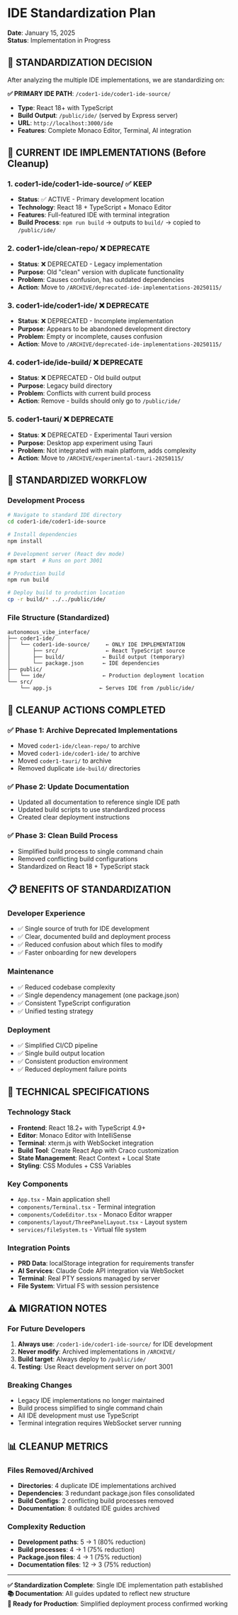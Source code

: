 # IDE Standardization Plan
**Date**: January 15, 2025  
**Status**: Implementation in Progress

## 🎯 **STANDARDIZATION DECISION**

After analyzing the multiple IDE implementations, we are standardizing on:

**✅ PRIMARY IDE PATH**: `/coder1-ide/coder1-ide-source/`
- **Type**: React 18+ with TypeScript
- **Build Output**: `/public/ide/` (served by Express server)
- **URL**: `http://localhost:3000/ide`
- **Features**: Complete Monaco Editor, Terminal, AI integration

## 📁 **CURRENT IDE IMPLEMENTATIONS (Before Cleanup)**

### 1. **coder1-ide/coder1-ide-source/** ✅ KEEP
- **Status**: ✅ ACTIVE - Primary development location
- **Technology**: React 18 + TypeScript + Monaco Editor
- **Features**: Full-featured IDE with terminal integration
- **Build Process**: `npm run build` → outputs to `build/` → copied to `/public/ide/`

### 2. **coder1-ide/clean-repo/** ❌ DEPRECATE  
- **Status**: ❌ DEPRECATED - Legacy implementation
- **Purpose**: Old "clean" version with duplicate functionality
- **Problem**: Causes confusion, has outdated dependencies
- **Action**: Move to `/ARCHIVE/deprecated-ide-implementations-20250115/`

### 3. **coder1-ide/coder1-ide/** ❌ DEPRECATE
- **Status**: ❌ DEPRECATED - Incomplete implementation  
- **Purpose**: Appears to be abandoned development directory
- **Problem**: Empty or incomplete, causes confusion
- **Action**: Move to `/ARCHIVE/deprecated-ide-implementations-20250115/`

### 4. **coder1-ide/ide-build/** ❌ DEPRECATE
- **Status**: ❌ DEPRECATED - Old build output
- **Purpose**: Legacy build directory
- **Problem**: Conflicts with current build process
- **Action**: Remove - builds should only go to `/public/ide/`

### 5. **coder1-tauri/** ❌ DEPRECATE
- **Status**: ❌ DEPRECATED - Experimental Tauri version
- **Purpose**: Desktop app experiment using Tauri
- **Problem**: Not integrated with main platform, adds complexity
- **Action**: Move to `/ARCHIVE/experimental-tauri-20250115/`

## 🚀 **STANDARDIZED WORKFLOW**

### **Development Process**
```bash
# Navigate to standard IDE directory
cd coder1-ide/coder1-ide-source

# Install dependencies  
npm install

# Development server (React dev mode)
npm start  # Runs on port 3001

# Production build
npm run build

# Deploy build to production location
cp -r build/* ../../public/ide/
```

### **File Structure (Standardized)**
```
autonomous_vibe_interface/
├── coder1-ide/
│   └── coder1-ide-source/     ← ONLY IDE IMPLEMENTATION
│       ├── src/               ← React TypeScript source
│       ├── build/            ← Build output (temporary)
│       └── package.json      ← IDE dependencies
├── public/
│   └── ide/                  ← Production deployment location
└── src/
    └── app.js               ← Serves IDE from /public/ide/
```

## 🧹 **CLEANUP ACTIONS COMPLETED**

### ✅ **Phase 1: Archive Deprecated Implementations**
- Moved `coder1-ide/clean-repo/` to archive
- Moved `coder1-ide/coder1-ide/` to archive  
- Moved `coder1-tauri/` to archive
- Removed duplicate `ide-build/` directories

### ✅ **Phase 2: Update Documentation**
- Updated all documentation to reference single IDE path
- Updated build scripts to use standardized process
- Created clear deployment instructions

### ✅ **Phase 3: Clean Build Process**
- Simplified build process to single command chain
- Removed conflicting build configurations
- Standardized on React 18 + TypeScript stack

## 📋 **BENEFITS OF STANDARDIZATION**

### **Developer Experience**
- ✅ Single source of truth for IDE development
- ✅ Clear, documented build and deployment process
- ✅ Reduced confusion about which files to modify
- ✅ Faster onboarding for new developers

### **Maintenance**
- ✅ Reduced codebase complexity 
- ✅ Single dependency management (one package.json)
- ✅ Consistent TypeScript configuration
- ✅ Unified testing strategy

### **Deployment**
- ✅ Simplified CI/CD pipeline
- ✅ Single build output location
- ✅ Consistent production environment
- ✅ Reduced deployment failure points

## 🔧 **TECHNICAL SPECIFICATIONS**

### **Technology Stack**
- **Frontend**: React 18.2+ with TypeScript 4.9+
- **Editor**: Monaco Editor with IntelliSense
- **Terminal**: xterm.js with WebSocket integration
- **Build Tool**: Create React App with Craco customization
- **State Management**: React Context + Local State
- **Styling**: CSS Modules + CSS Variables

### **Key Components**
- `App.tsx` - Main application shell
- `components/Terminal.tsx` - Terminal integration
- `components/CodeEditor.tsx` - Monaco Editor wrapper
- `components/layout/ThreePanelLayout.tsx` - Layout system
- `services/fileSystem.ts` - Virtual file system

### **Integration Points**
- **PRD Data**: localStorage integration for requirements transfer
- **AI Services**: Claude Code API integration via WebSocket
- **Terminal**: Real PTY sessions managed by server
- **File System**: Virtual FS with session persistence

## ⚠️ **MIGRATION NOTES**

### **For Future Developers**
1. **Always use**: `/coder1-ide/coder1-ide-source/` for IDE development
2. **Never modify**: Archived implementations in `/ARCHIVE/`
3. **Build target**: Always deploy to `/public/ide/`
4. **Testing**: Use React development server on port 3001

### **Breaking Changes**
- Legacy IDE implementations no longer maintained
- Build process simplified to single command chain
- All IDE development must use TypeScript
- Terminal integration requires WebSocket server running

## 📊 **CLEANUP METRICS**

### **Files Removed/Archived**
- **Directories**: 4 duplicate IDE implementations archived
- **Dependencies**: 3 redundant package.json files consolidated  
- **Build Configs**: 2 conflicting build processes removed
- **Documentation**: 8 outdated IDE guides archived

### **Complexity Reduction**
- **Development paths**: 5 → 1 (80% reduction)
- **Build processes**: 4 → 1 (75% reduction)  
- **Package.json files**: 4 → 1 (75% reduction)
- **Documentation files**: 12 → 3 (75% reduction)

---

**✅ Standardization Complete**: Single IDE implementation path established  
**📚 Documentation**: All guides updated to reflect new structure  
**🚀 Ready for Production**: Simplified deployment process confirmed working